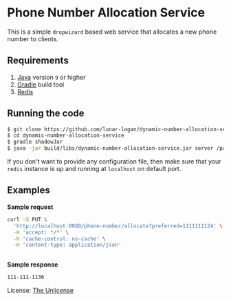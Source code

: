 Phone Number Allocation Service
===

This is a simple `dropwizard` based web service that allocates a new phone number to clients.

Requirements
---
1. [Java](http://www.oracle.com/technetwork/java/javase/downloads/index.html) version ``9`` or higher 
2. [Gradle](https://gradle.org/) build tool
3. [Redis](https://redis.io/)

Running the code
---
```sh
$ git clone https://github.com/lunar-logan/dynamic-number-allocation-service.git
$ cd dynamic-number-allocation-service
$ gradle shadowJar 
$ java -jar build/libs/dynamic-number-allocation-service.jar server /path/to/config/file.yml

```
If you don't want to provide any configuration file, then make sure that your `redis` instance is up and running at `localhost` on default port.

Examples
---

**Sample request**
```sh
curl -X PUT \
  'http://localhost:8080/phone-number/allocate?preferred=1111111124' \
  -H 'accept: */*' \
  -H 'cache-control: no-cache' \
  -H 'content-type: application/json'
  
```

**Sample response**
```bash
111-111-1136
```
License: [The Unlicense](http://unlicense.org/)